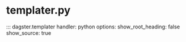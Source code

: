 # templater.py

::: dagster.templater
    handler: python
    options:
      show_root_heading: false
      show_source: true
